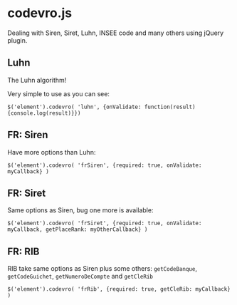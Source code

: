 codevro.js
==========

Dealing with Siren, Siret, Luhn, INSEE code and many others using jQuery plugin.

Luhn
----

The Luhn algorithm!

Very simple to use as you can see:

    $('element').codevro( 'luhn', {onValidate: function(result){console.log(result)}})


FR: Siren
---------

Have more options than Luhn:

    $('element').codevro( 'frSiren', {required: true, onValidate: myCallback} )

FR: Siret
---------

Same options as Siren, bug one more is available:


    $('element').codevro( 'frSiret', {required: true, onValidate: myCallback, getPlaceRank: myOtherCallback} )

FR: RIB
-------

RIB take same options as Siren plus some others: `getCodeBanque`, `getCodeGuichet`, `getNumeroDeCompte` and `getCleRib`

    $('element').codevro( 'frRib', {required: true, getCleRib: myCallback} )


